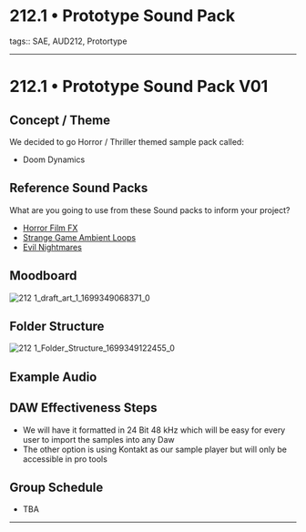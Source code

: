 # 212.1 • Prototype Sound Pack

tags:: SAE, AUD212, Protortype

- - -
# 212.1 • Prototype Sound Pack V01


## Concept / Theme
We decided to go Horror / Thriller themed sample pack called:
- Doom Dynamics

## Reference Sound Packs
What are you going to use from these Sound packs to inform your project?

- [Horror Film FX](https://splice.com/sounds/packs/field-foley/horror-film-fx-vol-2/samples)
- [Strange Game Ambient Loops](https://splice.com/sounds/packs/epic-stock-media/strange-game-ambient-loops/samples)
- [Evil Nightmares](https://splice.com/sounds/packs/production-master/evil-nightmares-cinematic-horror/samples)

## Moodboard
![212 1_draft_art_1_1699349068371_0](https://github.com/twistedlogicaudio/SAE-Studies/assets/148475331/0941cdfd-90e9-44f7-8e45-16bd4d08be87)

## Folder Structure
![212 1_Folder_Structure_1699349122455_0](https://github.com/twistedlogicaudio/SAE-Studies/assets/148475331/697c767c-d31d-4cbb-b92d-3aa30ac2af6f)

## Example Audio



## DAW Effectiveness Steps
- We will have it formatted in 24 Bit 48 kHz which will be easy for every user to import the samples into any Daw
- The other option is using Kontakt as our sample player but will only be accessible in pro tools

## Group Schedule
- TBA

- - -
